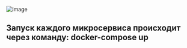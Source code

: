 ![image](https://github.com/user-attachments/assets/62a1589b-562c-4868-8c8e-00d652441e83)

## Запуск каждого микросервиса происходит через команду: docker-compose up

